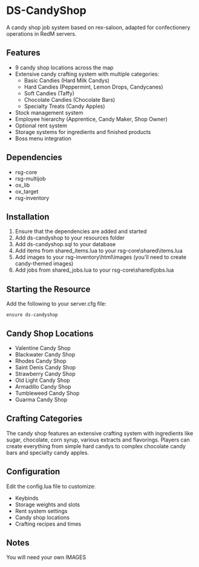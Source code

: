# DS-CandyShop
A candy shop job system based on rex-saloon, adapted for confectionery operations in RedM servers.

## Features
- 9 candy shop locations across the map
- Extensive candy crafting system with multiple categories:
  - Basic Candies (Hard Milk Candys)
  - Hard Candies (Peppermint, Lemon Drops, Candycanes)
  - Soft Candies (Taffy)
  - Chocolate Candies (Chocolate Bars)
  - Specialty Treats (Candy Apples)
- Stock management system
- Employee hierarchy (Apprentice, Candy Maker, Shop Owner)
- Optional rent system
- Storage systems for ingredients and finished products
- Boss menu integration

## Dependencies
- rsg-core
- rsg-multijob
- ox_lib
- ox_target
- rsg-inventory

## Installation
1. Ensure that the dependencies are added and started
2. Add ds-candyshop to your resources folder
3. Add ds-candyshop.sql to your database
4. Add items from shared_items.lua to your rsg-core\shared\items.lua
5. Add images to your rsg-inventory\html\images (you'll need to create candy-themed images)
6. Add jobs from shared_jobs.lua to your rsg-core\shared\jobs.lua

## Starting the Resource
Add the following to your server.cfg file:
```
ensure ds-candyshop
```

## Candy Shop Locations
- Valentine Candy Shop
- Blackwater Candy Shop  
- Rhodes Candy Shop
- Saint Denis Candy Shop
- Strawberry Candy Shop
- Old Light Candy Shop
- Armadillo Candy Shop
- Tumbleweed Candy Shop
- Guarma Candy Shop

## Crafting Categories
The candy shop features an extensive crafting system with ingredients like sugar, chocolate, corn syrup, various extracts and flavorings. Players can create everything from simple hard candys to complex chocolate candy bars and specialty candy apples.

## Configuration
Edit the config.lua file to customize:
- Keybinds
- Storage weights and slots
- Rent system settings
- Candy shop locations
- Crafting recipes and times

## Notes
You will need your own IMAGES
